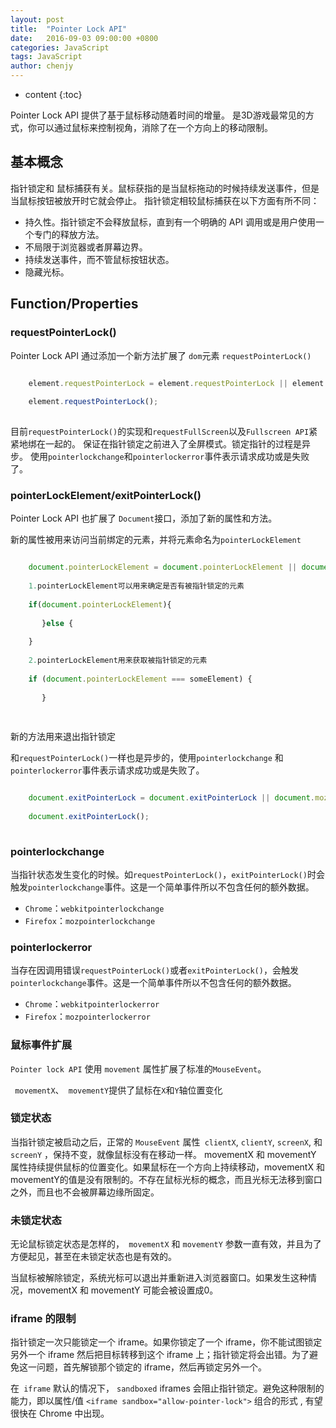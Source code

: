 ```yaml
---
layout: post
title:  "Pointer Lock API"
date:   2016-09-03 09:00:00 +0800
categories: JavaScript
tags: JavaScript
author: chenjy
---
```


* content
{:toc}

Pointer Lock API 提供了基于鼠标移动随着时间的增量。
是3D游戏最常见的方式，你可以通过鼠标来控制视角，消除了在一个方向上的移动限制。



## 基本概念

指针锁定和 鼠标捕获有关。鼠标获指的是当鼠标拖动的时候持续发送事件，但是当鼠标按钮被放开时它就会停止。
指针锁定相较鼠标捕获在以下方面有所不同：

* 持久性。指针锁定不会释放鼠标，直到有一个明确的 API 调用或是用户使用一个专门的释放方法。
* 不局限于浏览器或者屏幕边界。
* 持续发送事件，而不管鼠标按钮状态。
* 隐藏光标。


## Function/Properties

### requestPointerLock()

Pointer Lock API 通过添加一个新方法扩展了 `dom`元素 `requestPointerLock()`

```js

    element.requestPointerLock = element.requestPointerLock || element.mozRequestPointerLock || element.webkitRequestPointerLock;
    
    element.requestPointerLock();
    
```

目前`requestPointerLock()`的实现和`requestFullScreen`以及`Fullscreen API`紧紧地绑在一起的。
保证在指针锁定之前进入了全屏模式。锁定指针的过程是异步。
使用`pointerlockchange`和`pointerlockerror`事件表示请求成功或是失败了。

### pointerLockElement/exitPointerLock() 

Pointer Lock API 也扩展了 `Document`接口，添加了新的属性和方法。

新的属性被用来访问当前绑定的元素，并将元素命名为`pointerLockElement`

```js

    document.pointerLockElement = document.pointerLockElement || document.mozPointerLockElement || document.webkitPointerLockElement;
    
    1.pointerLockElement可以用来确定是否有被指针锁定的元素
    
    if(document.pointerLockElement){
    
       }else {
    
    }
    
    2.pointerLockElement用来获取被指针锁定的元素
    
    if (document.pointerLockElement === someElement) {
 
       }
    
    
```

新的方法用来退出指针锁定

和`requestPointerLock()`一样也是异步的，使用`pointerlockchange` 和 `pointerlockerror`事件表示请求成功或是失败了。

```js

    document.exitPointerLock = document.exitPointerLock || document.mozExitPointerLock || document.webkitExitPointerLock;
    
    document.exitPointerLock();
    
```

### pointerlockchange

当指针状态发生变化的时候。如`requestPointerLock()`，`exitPointerLock()`时会触发`pointerlockchange`事件。这是一个简单事件所以不包含任何的额外数据。

* `Chrome`：`webkitpointerlockchange`
* `Firefox`：`mozpointerlockchange`

### pointerlockerror

当存在因调用错误`requestPointerLock()`或者`exitPointerLock()`，会触发`pointerlockchange`事件。这是一个简单事件所以不包含任何的额外数据。

* `Chrome`：`webkitpointerlockerror`
* `Firefox`：`mozpointerlockerror`

### 鼠标事件扩展

`Pointer lock API` 使用 `movement` 属性扩展了标准的`MouseEvent`。

` movementX`、` movementY`提供了鼠标在`X`和`Y`轴位置变化


### 锁定状态

当指针锁定被启动之后，正常的 `MouseEvent` 属性` clientX`, `clientY`, `screenX`, 和 `screenY` ，保持不变，就像鼠标没有在移动一样。 movementX 和 movementY 属性持续提供鼠标的位置变化。如果鼠标在一个方向上持续移动，movementX 和 movementY的值是没有限制的。不存在鼠标光标的概念，而且光标无法移到窗口之外，而且也不会被屏幕边缘所固定。

### 未锁定状态

无论鼠标锁定状态是怎样的，` movementX` 和 `movementY` 参数一直有效，并且为了方便起见，甚至在未锁定状态也是有效的。

当鼠标被解除锁定，系统光标可以退出并重新进入浏览器窗口。如果发生这种情况，movementX 和 movementY 可能会被设置成0。

### iframe 的限制

指针锁定一次只能锁定一个 iframe。如果你锁定了一个 iframe，你不能试图锁定另外一个 iframe 然后把目标转移到这个 iframe 上；指针锁定将会出错。为了避免这一问题，首先解锁那个锁定的 iframe，然后再锁定另外一个。

在` iframe` 默认的情况下， `sandboxed` iframes 会阻止指针锁定。避免这种限制的能力，即以属性/值 `<iframe sandbox="allow-pointer-lock">` 组合的形式 , 有望很快在 Chrome 中出现。














